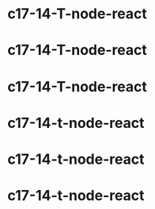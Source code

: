 # c17-14-T-node-react
# c17-14-T-node-react
# c17-14-T-node-react
# c17-14-t-node-react
# c17-14-t-node-react
# c17-14-t-node-react
